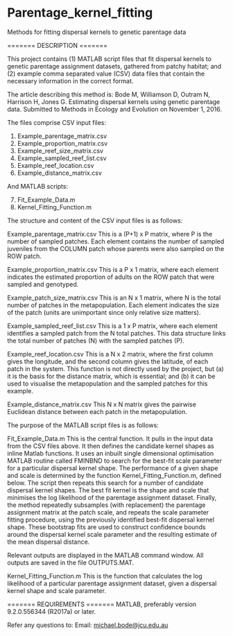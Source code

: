 # Parentage_kernel_fitting
Methods for fitting dispersal kernels to genetic parentage data

======= DESCRIPTION =======

This project contains (1) MATLAB script files that fit dispersal kernels to genetic parentage assignment datasets, gathered from patchy habitat; and (2) example comma separated value (CSV) data files that contain the necessary information in the correct format.

The article describing this method is:
Bode M, Williamson D, Outram N, Harrison H, Jones G. Estimating dispersal kernels using genetic parentage data. Submitted to Methods in Ecology and Evolution on November 1, 2016.

The files comprise CSV input files:

1.	Example_parentage_matrix.csv
2.	Example_proportion_matrix.csv
3.	Example_reef_size_matrix.csv
4.	Example_sampled_reef_list.csv
5.	Example_reef_location.csv
6.	Example_distance_matrix.csv

And MATLAB scripts:

7.	Fit_Example_Data.m
8.	Kernel_Fitting_Function.m

The structure and content of the CSV input files is as follows:

Example_parentage_matrix.csv
This is a (P+1) x P matrix, where P is the number of sampled patches. Each element contains the number of sampled juveniles from the COLUMN patch whose parents were also sampled on the ROW patch.

Example_proportion_matrix.csv
This is a P x 1 matrix, where each element indicates the estimated proportion of adults on the ROW patch that were sampled and genotyped.

Example_patch_size_matrix.csv
This is an N x 1 matrix, where N is the total number of patches in the metapopulation. Each element indicates the size of the patch (units are unimportant since only relative size matters).

Example_sampled_reef_list.csv
This is a 1 x P matrix, where each element identifies a sampled patch from the N total patches. This data structure links the total number of patches (N) with the sampled patches (P). 

Example_reef_location.csv
This is a N x 2 matrix, where the first column gives the longitude, and the second column gives the latitude, of each patch in the system. This function is not directly used by the project, but (a) it is the basis for the distance matrix, which is essential; and (b) it can be used to visualise the metapopulation and the sampled patches for this example.

Example_distance_matrix.csv
This N x N matrix gives the pairwise Euclidean distance between each patch in the metapopulation.

The purpose of the MATLAB script files is as follows:

Fit_Example_Data.m
This is the central function. It pulls in the input data from the CSV files above. It then defines the candidate kernel shapes as inline Matlab functions. It uses an inbuilt single dimensional optimisation MATLAB routine called FMINBND to search for the best-fit scale parameter for a particular dispersal kernel shape. The performance of a given shape and scale is determined by the function Kernel_Fitting_Function.m, defined below. The script then repeats this search for a number of candidate dispersal kernel shapes. The best fit kernel is the shape and scale that minimises the log likelihood of the parentage assignment dataset. Finally, the method repeatedly subsamples (with replacement) the parentage assignment matrix at the patch scale, and repeats the scale parameter fitting procedure, using the previously identified best-fit dispersal kernel shape. These bootstrap fits are used to construct confidence bounds around the dispersal kernel scale parameter and the resulting estimate of the mean dispersal distance.

Relevant outputs are displayed in the MATLAB command window. All outputs are saved in the file OUTPUTS.MAT.

Kernel_Fitting_Function.m
This is the function that calculates the log likelihood of a particular parentage assignment dataset, given a dispersal kernel shape and scale parameter. 

======= REQUIREMENTS =======
MATLAB, preferably version 9.2.0.556344 (R2017a) or later. 

Refer any questions to:
Email: michael.bode@jcu.edu.au

